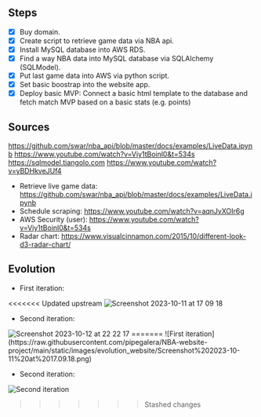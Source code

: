 
## Steps

- [x] Buy domain.
- [x] Create script to retrieve game data via NBA api.
- [x] Install MySQL database into AWS RDS.
- [x] Find a way NBA data into MySQL database via SQLAlchemy (SQLModel).
- [x] Put last game data into AWS via python script.
- [x] Set basic boostrap into the website app.
- [x] Deploy basic MVP: Connect a basic html template to the database and fetch match MVP based on a basic stats (e.g. points)

## Sources

https://github.com/swar/nba_api/blob/master/docs/examples/LiveData.ipynb
https://www.youtube.com/watch?v=Viy1tBoinl0&t=534s
https://sqlmodel.tiangolo.com
https://www.youtube.com/watch?v=yBDHkveJUf4

- Retrieve live game data: https://github.com/swar/nba_api/blob/master/docs/examples/LiveData.ipynb
- Schedule scraping:	https://www.youtube.com/watch?v=aqnJvXOIr6g
- AWS Security (user):	https://www.youtube.com/watch?v=Viy1tBoinl0&t=534s	
- Radar  chart: https://www.visualcinnamon.com/2015/10/different-look-d3-radar-chart/

## Evolution

- First iteration:

<<<<<<< Updated upstream
<img width="1256" alt="Screenshot 2023-10-11 at 17 09 18" src="https://github.com/pipegalera/NBA-website-project/assets/15091899/d9d9a53b-3157-4146-90fd-f990894458be">


- Second iteration:


<img width="1268" alt="Screenshot 2023-10-12 at 22 22 17" src="https://github.com/pipegalera/NBA-website-project/assets/15091899/72c0020c-f60e-4c75-a1b9-3f37932b2f75">
=======
![First iteration](https://raw.githubusercontent.com/pipegalera/NBA-website-project/main/static/images/evolution_website/Screenshot%202023-10-11%20at%2017.09.18.png)

- Second iteration:

![Second iteration](https://raw.githubusercontent.com/pipegalera/NBA-website-project/main/static/images/evolution_website/Screenshot%202023-10-12%20at%2022.22.17?token=GHSAT0AAAAAACILUN2DILZLIUYW7LB623LWZJO4ZEA.png)

>>>>>>> Stashed changes


